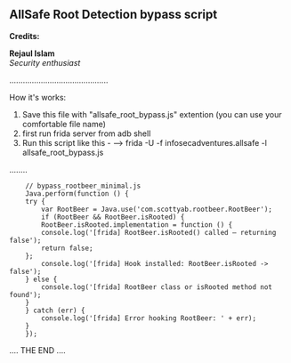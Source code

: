## AllSafe Root Detection bypass script

**Credits:**

**Rejaul Islam**  
_Security enthusiast_

............................................

How it's works:

1. Save this file with "allsafe_root_bypass.js" extention (you can use your comfortable file name)
2. first run frida server from adb shell
3. Run this script like this -
   --> frida -U -f infosecadventures.allsafe -l allsafe_root_bypass.js

........

```
    // bypass_rootbeer_minimal.js
    Java.perform(function () {
    try {
        var RootBeer = Java.use('com.scottyab.rootbeer.RootBeer');
        if (RootBeer && RootBeer.isRooted) {
        RootBeer.isRooted.implementation = function () {
        console.log('[frida] RootBeer.isRooted() called — returning false');
        return false;
    };
        console.log('[frida] Hook installed: RootBeer.isRooted -> false');
    } else {
        console.log('[frida] RootBeer class or isRooted method not found');
    }
    } catch (err) {
        console.log('[frida] Error hooking RootBeer: ' + err);
    }
    });

```

.... THE END ....
